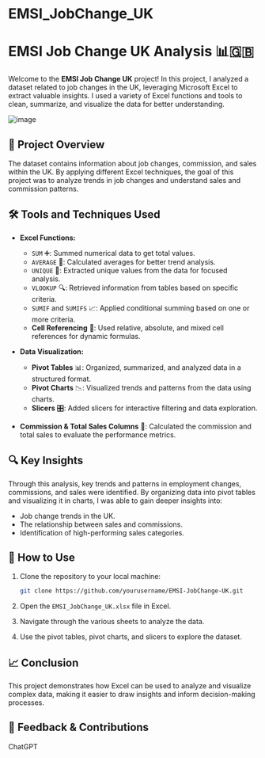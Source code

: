 # EMSI_JobChange_UK
# EMSI Job Change UK Analysis 📊🇬🇧

Welcome to the **EMSI Job Change UK** project! In this project, I analyzed a dataset related to job changes in the UK, leveraging Microsoft Excel to extract valuable insights. I used a variety of Excel functions and tools to clean, summarize, and visualize the data for better understanding.

![image](https://github.com/user-attachments/assets/74db1fab-91c9-4ad7-89bd-70c975834f63)

## 📌 Project Overview

The dataset contains information about job changes, commission, and sales within the UK. By applying different Excel techniques, the goal of this project was to analyze trends in job changes and understand sales and commission patterns.

## 🛠️ Tools and Techniques Used

- **Excel Functions:**
  - `SUM` ➕: Summed numerical data to get total values.
  - `AVERAGE` 📏: Calculated averages for better trend analysis.
  - `UNIQUE` 🌟: Extracted unique values from the data for focused analysis.
  - `VLOOKUP` 🔍: Retrieved information from tables based on specific criteria.
  - `SUMIF` and `SUMIFS` 📈: Applied conditional summing based on one or more criteria.
  - **Cell Referencing** 🔗: Used relative, absolute, and mixed cell references for dynamic formulas.
  
- **Data Visualization:**
  - **Pivot Tables** 📊: Organized, summarized, and analyzed data in a structured format.
  - **Pivot Charts** 📉: Visualized trends and patterns from the data using charts.
  - **Slicers** 🎛️: Added slicers for interactive filtering and data exploration.

- **Commission & Total Sales Columns** 💸: Calculated the commission and total sales to evaluate the performance metrics.

## 🔍 Key Insights

Through this analysis, key trends and patterns in employment changes, commissions, and sales were identified. By organizing data into pivot tables and visualizing it in charts, I was able to gain deeper insights into:

- Job change trends in the UK.
- The relationship between sales and commissions.
- Identification of high-performing sales categories.

## 🚀 How to Use

1. Clone the repository to your local machine:
    ```bash
    git clone https://github.com/yourusername/EMSI-JobChange-UK.git
    ```

2. Open the `EMSI_JobChange_UK.xlsx` file in Excel.

3. Navigate through the various sheets to analyze the data.

4. Use the pivot tables, pivot charts, and slicers to explore the dataset.

## 📈 Conclusion

This project demonstrates how Excel can be used to analyze and visualize complex data, making it easier to draw insights and inform decision-making processes.

## 💬 Feedback & Contributions
ChatGPT

